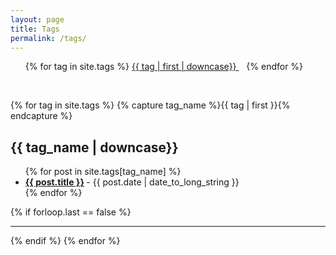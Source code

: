 ```yaml
---
layout: page
title: Tags
permalink: /tags/
---
```


<ul class="tag-cloud">
{% for tag in site.tags %}
  <span style="font-size: {{ tag | last | size | times: 100 | divided_by: site.tags.size | plus: 75  }}%">
    <a href="#{{ tag | first | slugize | downcase }}">
      {{ tag | first | downcase}}
    </a> &nbsp;&nbsp;
  </span>
{% endfor %}
</ul>
<br>


{% for tag in site.tags %}
  {% capture tag_name %}{{ tag | first }}{% endcapture %}
  <h2 id="{{ tag_name | downcase }}">{{ tag_name | downcase}}</h2>

  <ul class="posts-list">
  {% for post in site.tags[tag_name] %}
    <li>
      <strong>
        <a href="{{ post.url | prepend: site.baseurl }}">{{ post.title }}</a>
      </strong>
      <span class="post-date">- {{ post.date | date_to_long_string }}</span>
    </li>
  {% endfor %}
  </ul>
  {% if forloop.last == false %}<hr>{% endif %}
{% endfor %}
<br>